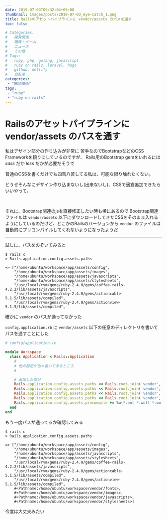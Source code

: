 ```yaml
---
date: 2019-07-03T09:32:04+09:00
thumbnail: images/posts/2019-07-03_eye-catch_1.png
title: Railsのアセットパイプラインに vendor/assets のパスを通す
toc: false

# Categories:
#   開発関係
#   趣味・ゲーム
#   ニュース
#   その他
# Tags:
#   ruby, php, golang, javascript
#   ruby on rails, laravel, hugo
#   github, netlify
#   自転車
categories:
 - "開発関係"
tags:
 - "ruby"
 - "ruby on rails"
---
```


# Railsのアセットパイプラインに vendor/assets のパスを通す

私はデザイン部分の作り込みが非常に 苦手なのでBootstrapなどのCSS Frameworkを頼りにしているのですが、
Rails用のBootstrap gemをいれるには _sass_ だか _less_ だかが必要だそうで  

普通のCSSを書くだけでも四苦八苦してる私は、可能な限り触れたくない。

どうせそんなにデザイン作り込まないし(出来ないし)、CSSで適宜追加できたらいいやって。

<br>

それに、Bootstrap関連のjsを直接修正したい時も稀にあるので 
Bootstrap関連ファイルは <code>vendor/assets</code> 以下にダウンロードしてきたCSSをそのまま入れるようにしているのだけど、どこかのRailsのバージョンから <code>vendor</code> のファイルは自動的にプリコンパイルしてくれないようになったようだ

* * *

試しに、パスをのぞいてみると

```
$ rails c
> Rails.application.config.assets.paths
```

```
=> ["/home/ubuntu/workspace/app/assets/config", 
    "/home/ubuntu/workspace/app/assets/images", 
    "/home/ubuntu/workspace/app/assets/javascripts", 
    "/home/ubuntu/workspace/app/assets/stylesheets", 
    "/usr/local/rvm/gems/ruby-2.4.0/gems/coffee-rails-4.2.2/lib/assets/javascripts",
    "/usr/local/rvm/gems/ruby-2.4.0/gems/actioncable-5.1.5/lib/assets/compiled", 
    "/usr/local/rvm/gems/ruby-2.4.0/gems/actionview-5.1.5/lib/assets/compiled",
```

確かに <code>vendor</code> のパスが通ってなかった

<code>config.application.rb</code> に <code>vendor/assets</code> 以下の任意のディレクトリを書いてパスを通すことにした

```ruby
# config/application.rb

module Workspace
  class Application < Rails::Application
    #
    # 他の設定が色々書いてあるところ
    #

    # 追加した部分
    Rails.application.config.assets.paths << Rails.root.join('vendor', 'fonts')
    Rails.application.config.assets.paths << Rails.root.join('vendor', 'images')
    Rails.application.config.assets.paths << Rails.root.join('vendor', 'javascripts')
    Rails.application.config.assets.paths << Rails.root.join('vendor', 'stylesheets')
    Rails.application.config.assets.precompile += %w(*.eot *.woff *.woff2 *.ttf *.svg *.otf *.png *.jpg *.gif )
  end
end
```

もう一度パスが通ってるか確認してみる

```
$ rails c
> Rails.application.config.assets.paths
```

```
=> ["/home/ubuntu/workspace/app/assets/config", 
    "/home/ubuntu/workspace/app/assets/images", 
    "/home/ubuntu/workspace/app/assets/javascripts", 
    "/home/ubuntu/workspace/app/assets/stylesheets", 
    "/usr/local/rvm/gems/ruby-2.4.0/gems/coffee-rails-4.2.2/lib/assets/javascripts",
    "/usr/local/rvm/gems/ruby-2.4.0/gems/actioncable-5.1.5/lib/assets/compiled", 
    "/usr/local/rvm/gems/ruby-2.4.0/gems/actionview-5.1.5/lib/assets/compiled", 
    #<Pathname:/home/ubuntu/workspace/vendor/fonts>, 
    #<Pathname:/home/ubuntu/workspace/vendor/images>,
    #<Pathname:/home/ubuntu/workspace/vendor/javascripts>, 
    #<Pathname:/home/ubuntu/workspace/vendor/stylesheets>]
```

今度は大丈夫みたい
